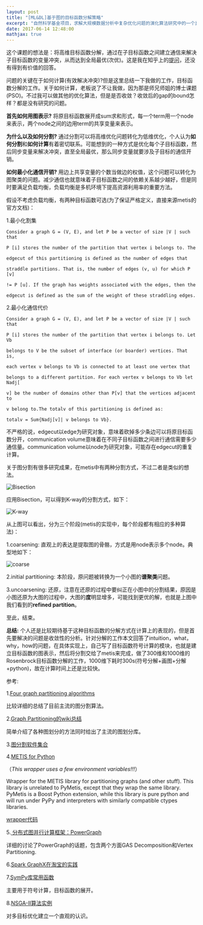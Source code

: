 ```yaml
---
layout: post
title: "[ML&DL]基于图的目标函数分解策略"
excerpt: "自然科学基金项目，求解大规模数据分析中复杂优化问题的演化算法研究中的一个比较基础的问题，想法是将原目标函数分解成多个子目标函数的和的形式，每个子目标用节点表示，两个子目标的共享变量用边表示，合作协同演化。"
date: 2017-06-14 12:48:00
mathjax: true
---
```

<script type="text/javascript" src="http://cdn.mathjax.org/mathjax/latest/MathJax.js?config=default"></script>

这个课题的想法是：将高维目标函数分解，通过在子目标函数之间建立通信来解决子目标函数的变量冲突，从而达到全局最优(次优)。这是我在知乎上的[提问](https://www.zhihu.com/question/60884958)，还没有得到有价值的回答。

问题的关键在于如何计算(有效解决冲突)?但是这里总结一下我做的工作，目标函数分解的工作。关于如何计算，老板说了不让我做，因为那是师兄师姐的博士课题(PSO)。不过我可以做其他的优化算法，但是是否收敛？收敛后的gap的bound怎样？都是没有研究的问题。

**首先如何用图表示?** 将原目标函数展开成sum求和形式，每一个term用一个node来表示，两个node之间的边用term的共享变量来表示。

**为什么以及如何分割?** 通过分割可以将高维优化问题转化为低维优化，个人认为**如何分割**和**如何计算**有着密切联系。可能想到的一种方式是优化每个子目标函数，然后同步变量来解决冲突，直至全局最优，那么同步变量就要涉及子目标的通信开销。

**如何最小化通信开销?** 用边上共享变量的个数当做边的权值，这个问题可以转化为图聚类的问题。减少通信也就意味着子目标函数之间的依赖关系越少越好，但是同时要满足负载均衡，负载均衡是多机环境下提高资源利用率的重要方法。

假设不考虑负载均衡，有两种目标函数可选(为了保证严格定义，直接来源metis的官方文档)：

1.最小化割集

    Consider a graph G = (V, E), and let P be a vector of size |V | such that 

    P [i] stores the number of the partition that vertex i belongs to. The 

    edgecut of this partitioning is defined as the number of edges that 
    
    straddle partitions. That is, the number of edges (v, u) for which P [v] 
    
    != P [u]. If the graph has weights associated with the edges, then the 
    
    edgecut is defined as the sum of the weight of these straddling edges.


2.最小化通信代价

    Consider a graph G = (V, E), and let P be a vector of size |V | such that 

    P [i] stores the number of the partition that vertex i belongs to. Let Vb 

    belongs to V be the subset of interface (or boarder) vertices. That is, 

    each vertex v belongs to Vb is connected to at least one vertex that 

    belongs to a different partition. For each vertex v belongs to Vb let Nadj[

    v] be the number of domains other than P[v] that the vertices adjacent to 

    v belong to.The totalv of this partitioning is defined as:

    totalv = Sum{Nadj[v]| v belongs to Vb}.

不严格的说，edgecut以edge为研究对象，意味着砍掉多少条边可以将原目标函数分开，communication volume意味着在不同子目标函数之间进行通信需要多少通信量。communication volume以node为研究对象，可能存在edgecut的重复计算。

关于图分割有很多研究成果，在metis中有两种分割方式，不过二者是类似的想法。

![Bisection](http://wx3.sinaimg.cn/mw690/aba7d18bgy1fgkm1099jxj20he0fsgo8.jpg)

应用Bisection，可以得到K-way的分割方式，如下：

![K-way](http://wx2.sinaimg.cn/mw690/aba7d18bgy1fgkm0zqrotj20ja0ee0vi.jpg)

从上图可以看出，分为三个阶段(metis的实现中，每个阶段都有相应的多种算法)：

1.coarsening:   直观上的表达是提取图的骨骼，方式是用node表示多个node。典型地如下：

![coarse](http://wx2.sinaimg.cn/mw690/aba7d18bgy1fgkm800zwhj20gs09xac9.jpg)

2.initial partitioning: 本阶段，原问题被转换为一个小图的**谱聚类**问题。


3.uncoarsening: 还原，注意在还原的过程中要纠正在小图中的分割结果，原因是小图还原为大图的过程中，大图的**度**明显增多，可能找到更优的解，也就是上图中我们看到的**refined partition**。

至此，结束。

**总结:** 个人还是比较期待基于这种目标函数的分解方式在计算上的表现的，但是首先要解决的问题是收敛性的分析。针对分解的工作本文回答了intuition，what，why，how的问题，在具体实现上，自己写了目标函数符号计算的模块，也就是建立目标函数的图表示，然后将分割交给了metis来完成，做了300维和1000维的Rosenbrock目标函数分解的工作，1000维下耗时300s(符号分解+画图+分解+python)，故在计算时间上还是比较快。


参考:

1.[Four graph partitioning algorithms](http://www.docin.com/p-945277994.html)

比较详细的总结了目前主流的图分割算法。

2.[Graph Partitioning的wiki总结](https://en.wikipedia.org/wiki/Graph_partition#cite_note-chaco-14)

简单介绍了各种图划分的方法同时给出了主流的图划分库。

3.[图分割软件集合](http://glaros.dtc.umn.edu/gkhome/views/metis)

4.[METIS for Python](http://metis.readthedocs.io/en/latest/)

（_This wrapper uses a few environment variables!!!_）

Wrapper for the METIS library for partitioning graphs (and other stuff).
This library is unrelated to PyMetis, except that they wrap the same library. PyMetis is a Boost Python extension, while this library is pure python and will run under PyPy and interpreters with similarly compatible ctypes libraries.

[wrapper代码](https://github.com/inducer/pymetis/blob/master/pymetis/__init__.py)

5.[ 分布式图并行计算框架：PowerGraph](http://blog.csdn.net/zcf1002797280/article/details/50334069)

详细的讨论了PowerGraph的话题，包含两个方面GAS Decomposition和Vertex Partitioning.

6.[Spark GraphX在淘宝的实践](http://www.csdn.net/article/2014-08-07/2821097)

7.[SymPy库常用函数](http://www.cnblogs.com/huiyang865/p/5823751.html)

主要用于符号计算，目标函数的展开。

8.[NSGA-II算法实例](https://wenku.baidu.com/view/465404dbe45c3b3567ec8bc8.html)

对多目标优化建立一个直观的认识。
